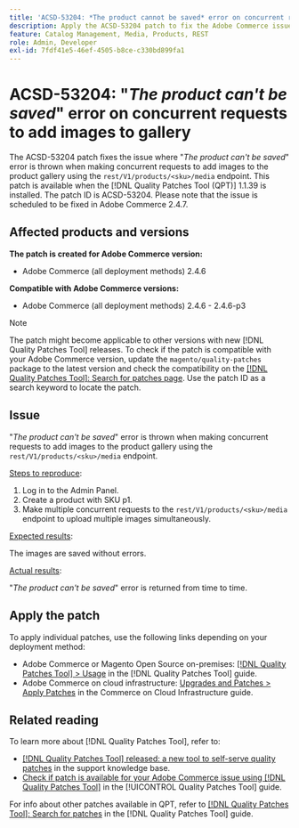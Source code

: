 ```yaml
---
title: 'ACSD-53204: *The product cannot be saved* error on concurrent requests to add images to gallery'
description: Apply the ACSD-53204 patch to fix the Adobe Commerce issue where *The product can't be saved* error is thrown when making concurrent requests to add images to the product gallery using the rest/V1/products/&lt;sku&gt;/media endpoint.
feature: Catalog Management, Media, Products, REST
role: Admin, Developer
exl-id: 7fdf41e5-46ef-4505-b8ce-c330bd899fa1
---
```

# ACSD-53204: "*The product can't be saved*" error on concurrent requests to add images to gallery

The ACSD-53204 patch fixes the issue where "*The product can't be saved*" error is thrown when making concurrent requests to add images to the product gallery using the `rest/V1/products/<sku>/media` endpoint. This patch is available when the [!DNL Quality Patches Tool (QPT)] 1.1.39 is installed. The patch ID is ACSD-53204. Please note that the issue is scheduled to be fixed in Adobe Commerce 2.4.7.

## Affected products and versions

**The patch is created for Adobe Commerce version:**

* Adobe Commerce (all deployment methods) 2.4.6

**Compatible with Adobe Commerce versions:**

* Adobe Commerce (all deployment methods) 2.4.6 - 2.4.6-p3

>[!NOTE]
>
>The patch might become applicable to other versions with new [!DNL Quality Patches Tool] releases. To check if the patch is compatible with your Adobe Commerce version, update the `magento/quality-patches` package to the latest version and check the compatibility on the [[!DNL Quality Patches Tool]: Search for patches page](https://experienceleague.adobe.com/tools/commerce-quality-patches/index.html). Use the patch ID as a search keyword to locate the patch.

## Issue

"*The product can't be saved*" error is thrown when making concurrent requests to add images to the product gallery using the `rest/V1/products/<sku>/media` endpoint.

<u>Steps to reproduce</u>:

1. Log in to the Admin Panel.
1. Create a product with SKU p1.
1. Make multiple concurrent requests to the `rest/V1/products/<sku>/media` endpoint to upload multiple images simultaneously.

<u>Expected results</u>:

The images are saved without errors.

<u>Actual results</u>:

"*The product can't be saved*" error is returned from time to time.

## Apply the patch

To apply individual patches, use the following links depending on your deployment method:

* Adobe Commerce or Magento Open Source on-premises: [[!DNL Quality Patches Tool] > Usage](/help/tools/quality-patches-tool/usage.md) in the [!DNL Quality Patches Tool] guide.
* Adobe Commerce on cloud infrastructure: [Upgrades and Patches > Apply Patches](https://experienceleague.adobe.com/docs/commerce-cloud-service/user-guide/develop/upgrade/apply-patches.html) in the Commerce on Cloud Infrastructure guide.

## Related reading

To learn more about [!DNL Quality Patches Tool], refer to:

* [[!DNL Quality Patches Tool] released: a new tool to self-serve quality patches](https://experienceleague.adobe.com/en/docs/commerce-knowledge-base/kb/announcements/commerce-announcements/magento-quality-patches-released-new-tool-to-self-serve-quality-patches) in the support knowledge base.
* [Check if patch is available for your Adobe Commerce issue using [!DNL Quality Patches Tool]](/help/tools/quality-patches-tool/patches-available-in-qpt/check-patch-for-magento-issue-with-magento-quality-patches.md) in the [!UICONTROL Quality Patches Tool] guide.


For info about other patches available in QPT, refer to [[!DNL Quality Patches Tool]: Search for patches](https://experienceleague.adobe.com/tools/commerce-quality-patches/index.html) in the [!DNL Quality Patches Tool] guide.
